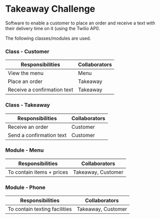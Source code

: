Takeaway Challenge
=================

Software to enable a customer to place an order and receive a text with their delivery time on it (using the Twilio API).

The following classes/modules are used.

### Class - Customer 
 Responsibilities        	 |Collaborators
 ----------------------------|-------------------
 View the menu 			     | Menu
 Place an order			     | Takeaway
 Receive a confirmation text | Takeaway


### Class - Takeaway 
 Responsibilities          |Collaborators
 --------------------------|-------------------
 Receive an order 		   | Customer
 Send a confirmation text  | Customer


### Module - Menu 
 Responsibilities        	|Collaborators
 ---------------------------|-------------------
 To contain items + prices  | Takeaway, Customer


### Module - Phone 
 Responsibilities        		|Collaborators
 -------------------------------|-------------------
 To contain texting facilities  | Takeaway, Customer